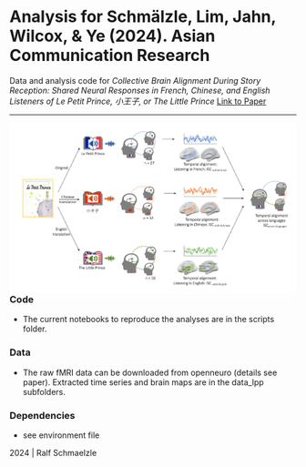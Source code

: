 Analysis for Schmälzle, Lim, Jahn, Wilcox, & Ye (2024). Asian Communication Research
=============================================

Data and analysis code for  *Collective Brain Alignment During Story Reception: 
Shared Neural Responses in French, Chinese, and English Listeners 
of Le Petit Prince, 小王子, or The Little Prince* [Link to Paper](https://docs.google.com)


***

<img align="right" width=550px src=data_lpp/explainer_fig.png> 



### Code

-   The current notebooks to reproduce the analyses are in the scripts folder.


### Data

-   The raw fMRI data can be downloaded from openneuro (details see paper). Extracted time series and brain maps are in the data_lpp subfolders.

### Dependencies

-   see environment file


2024 | Ralf Schmaelzle
